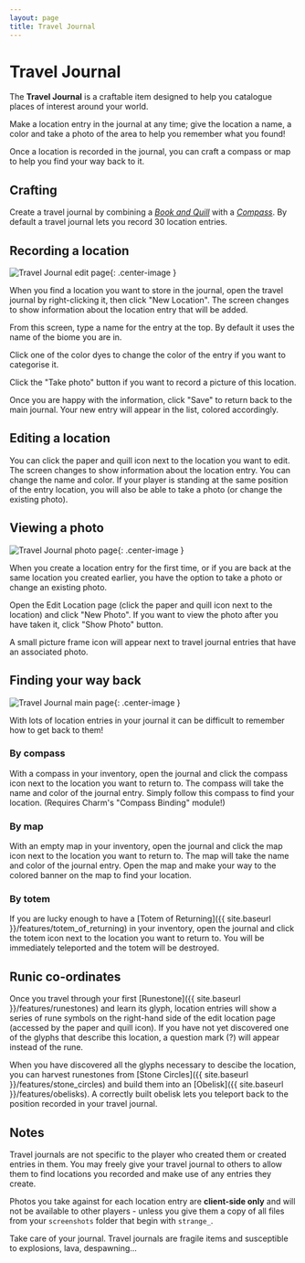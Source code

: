 ```yaml
---
layout: page
title: Travel Journal
---
```


# Travel Journal


The **Travel Journal** is a craftable item designed to help you catalogue places of interest around your world.

Make a location entry in the journal at any time; give the location a name, a color and take a photo of the area to help you remember what you found!

Once a location is recorded in the journal, you can craft a compass or map to help you find your way back to it.

## Crafting

Create a travel journal by combining a *[Book and Quill](https://minecraft.gamepedia.com/Book_and_Quill)* with a *[Compass](https://minecraft.gamepedia.com/Compass)*.
By default a travel journal lets you record 30 location entries.

## Recording a location

![Travel Journal edit page](https://i.postimg.cc/bwbhQ0R3/Travel-Journal-Edit.jpg){: .center-image }

When you find a location you want to store in the journal, open the travel journal by right-clicking it, then click "New Location".  The screen changes to show information about the location entry that will be added.

From this screen, type a name for the entry at the top.  By default it uses the name of the biome you are in.

Click one of the color dyes to change the color of the entry if you want to categorise it.

Click the "Take photo" button if you want to record a picture of this location.

Once you are happy with the information, click "Save" to return back to the main journal.  Your new entry will appear in the list, colored accordingly.

## Editing a location

You can click the paper and quill icon next to the location you want to edit.  The screen changes to show information about the location entry.  You can change the name and color.  If your player is standing at the same position of the entry location, you will also be able to take a photo (or change the existing photo).

## Viewing a photo

![Travel Journal photo page](https://i.postimg.cc/qRBHVPH5/Travel-Journal-Photo.jpg){: .center-image }

When you create a location entry for the first time, or if you are back at the same location you created earlier, you have the option to take a photo or change an existing photo.
 
Open the Edit Location page (click the paper and quill icon next to the location) and click "New Photo".  If you want to view the photo after you have taken it, click "Show Photo" button.

A small picture frame icon will appear next to travel journal entries that have an associated photo.

## Finding your way back

![Travel Journal main page](https://i.postimg.cc/hG1RYS6m/Travel-Journal-Overview.jpg){: .center-image }

With lots of location entries in your journal it can be difficult to remember how to get back to them!

### By compass

With a compass in your inventory, open the journal and click the compass icon next to the location you want to return to.  The compass will take the name and color of the journal entry.  Simply follow this compass to find your location.  (Requires Charm's "Compass Binding" module!)

### By map

With an empty map in your inventory, open the journal and click the map icon next to the location you want to return to.  The map will take the name and color of the journal entry.  Open the map and make your way to the colored banner on the map to find your location.

### By totem

If you are lucky enough to have a [Totem of Returning]({{ site.baseurl }}/features/totem_of_returning) in your inventory, open the journal and click the totem icon next to the location you want to return to.  You will be immediately teleported and the totem will be destroyed.

## Runic co-ordinates

Once you travel through your first [Runestone]({{ site.baseurl }}/features/runestones) and learn its glyph, location entries will show a series of rune symbols on the right-hand side of the edit location page (accessed by the paper and quill icon).  If you have not yet discovered one of the glyphs that describe this location, a question mark (?) will appear instead of the rune.

When you have discovered all the glyphs necessary to descibe the location, you can harvest runestones from [Stone Circles]({{ site.baseurl }}/features/stone_circles) and build them into an [Obelisk]({{ site.baseurl }}/features/obelisks).  A correctly built obelisk lets you teleport back to the position recorded in your travel journal.

## Notes

Travel journals are not specific to the player who created them or created entries in them.  You may freely give your travel journal to others to allow them to find locations you recorded and make use of any entries they create.

Photos you take against for each location entry are **client-side only** and will not be available to other players - unless you give them a copy of all files from your `screenshots` folder that begin with `strange_`. 

Take care of your journal.  Travel journals are fragile items and susceptible to explosions, lava, despawning...